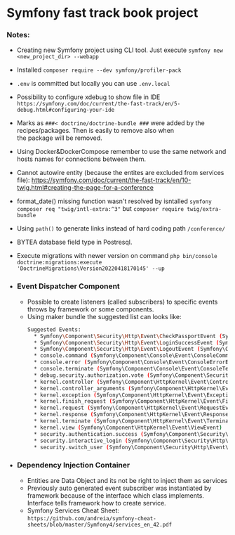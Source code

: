 # Symfony fast track book project

### Notes:
* Creating new Symfony project using CLI tool. Just execute `symfony new <new_project_dir> --webapp`  

* Installed `composer require --dev symfony/profiler-pack`   

* `.env` is committed but locally you can use `.env.local`   

* Possibility to configure xdebug to show file in IDE `https://symfony.com/doc/current/the-fast-track/en/5-debug.html#configuring-your-ide`  

* Marks as `###< doctrine/doctrine-bundle ###` were added by the recipes/packages. Then is easily to remove also when  
the package will be removed.  

* Using Docker&DockerCompose remember to use the same network and hosts names for connections between them.  

* Cannot autowire entity (because the entites are excluded from services file): https://symfony.com/doc/current/the-fast-track/en/10-twig.html#creating-the-page-for-a-conference  

* format_date() missing function wasn't resolved by isntalled `symfony composer req "twig/intl-extra:^3"` but `composer require twig/extra-bundle`  

* Using `path()` to generate links instead of hard coding path `/conference/`  

* BYTEA database field type in Postresql.

* Execute migrations with newer version on command `php bin/console doctrine:migrations:execute 'DoctrineMigrations\Version20220418170145' --up`

* ### Event Dispatcher Component
  * Possible to create listeners (called subscribers) to specific events throws by framework or some components.
  * Using maker bundle the suggested list can looks like:
    ```bash
    Suggested Events:
      * Symfony\Component\Security\Http\Event\CheckPassportEvent (Symfony\Component\Security\Http\Event\CheckPassportEvent)
      * Symfony\Component\Security\Http\Event\LoginSuccessEvent (Symfony\Component\Security\Http\Event\LoginSuccessEvent)
      * Symfony\Component\Security\Http\Event\LogoutEvent (Symfony\Component\Security\Http\Event\LogoutEvent)
      * console.command (Symfony\Component\Console\Event\ConsoleCommandEvent)
      * console.error (Symfony\Component\Console\Event\ConsoleErrorEvent)
      * console.terminate (Symfony\Component\Console\Event\ConsoleTerminateEvent)
      * debug.security.authorization.vote (Symfony\Component\Security\Core\Event\VoteEvent)
      * kernel.controller (Symfony\Component\HttpKernel\Event\ControllerEvent)
      * kernel.controller_arguments (Symfony\Component\HttpKernel\Event\ControllerArgumentsEvent)
      * kernel.exception (Symfony\Component\HttpKernel\Event\ExceptionEvent)
      * kernel.finish_request (Symfony\Component\HttpKernel\Event\FinishRequestEvent)
      * kernel.request (Symfony\Component\HttpKernel\Event\RequestEvent)
      * kernel.response (Symfony\Component\HttpKernel\Event\ResponseEvent)
      * kernel.terminate (Symfony\Component\HttpKernel\Event\TerminateEvent)
      * kernel.view (Symfony\Component\HttpKernel\Event\ViewEvent)
      * security.authentication.success (Symfony\Component\Security\Core\Event\AuthenticationSuccessEvent)
      * security.interactive_login (Symfony\Component\Security\Http\Event\InteractiveLoginEvent)
      * security.switch_user (Symfony\Component\Security\Http\Event\SwitchUserEvent)
    ```
    
* ### Dependency Injection Container
  * Entities are Data Object and its not be right to inject them as services
  * Previously auto generated event subscriber was instantiated by framework because of the interface
    which class implements. Interface tells framework how to create service.
  * Symfony Services Cheat Sheet: `https://github.com/andreia/symfony-cheat-sheets/blob/master/Symfony4/services_en_42.pdf`